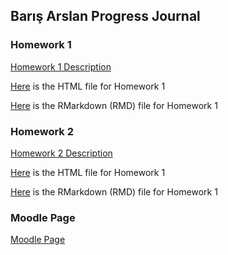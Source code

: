 ## Barış Arslan Progress Journal


### Homework 1
[Homework 1 Description](HW1/IE360_Spring22_HW1.pdf)

[Here](https://bu-ie-360.github.io/spring22-BarisArslan/HW1/HW1_Baris_Arslan.html) is the HTML file for Homework 1

[Here](HW1/HW1_Baris_Arslan.Rmd) is the RMarkdown (RMD) file for Homework 1


### Homework 2
[Homework 2 Description](HW2/IE360_Spring22_HW2.pdf)

[Here](https://bu-ie-360.github.io/spring22-BarisArslan/HW2/HW2_Baris_Arslan.html) is the HTML file for Homework 1

[Here](HW2/HW2_Baris_Arslan.Rmd) is the RMarkdown (RMD) file for Homework 1


### Moodle Page
[Moodle Page](https://moodle.boun.edu.tr/login/)
